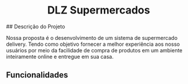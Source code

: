 <h1 align="center">DLZ Supermercados</h1>
## Descrição do Projeto
<p> Nossa proposta é o desenvolvimento de um sistema de supermercado delivery. Tendo como objetivo fornecer a melhor experiência aos nosso usuários por meio da facilidade de compra de produtos em um ambiente inteiramente online e entregue em sua casa. </p>

## Funcionalidades
